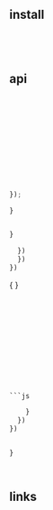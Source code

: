 




## install

```
```




```js




```

## api

<!-- YAML
-->



```js
```


<!-- YAML
-->



```js




```


```js
```


<!-- YAML
-->



```js

```


<!-- YAML
-->



```js

```


<!-- YAML
-->



```js
```



```js
```


```js
```



<!-- YAML
-->




```js
```




<!-- YAML
-->






```js

});
```












```js
}
```






>
>



```js

}
```






```js
  })
  })
})

```


{
}
```












```js
```


```js
    }
  })
})
```










```js

}
```




```js
```


















```js
```



## links









